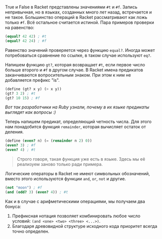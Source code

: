 
True и False в Racket представлены значениями `#t` и `#f`. Запись непривычная, но в языках, созданных много лет назад, встречается и не такое. Большинство операций в Racket рассматривают как ложь только `#f`. Всё остальное считается истиной. Пара примеров проверки на равенство:

```scheme
(equal? 42 42) ; #t
(equal? 42 24) ; #f
```

Равенство значений проверяется через функцию `equal?`. Иногда может потребоваться сравнение по ссылке, в таком случае используют `eq?`.

Напишем функцию `gt?`, которая возвращает `#t`, если первое число больше второго и `#f` в другом случае. В Racket имена предикатов заканчиваются вопросительным знаком. При этом к ним не добавляется префикс "is".

```scheme
(define (gt? x y) (> x y))
(gt? 3 2) ; #t
(gt? 10 15) ; #f
```

_Вот так разработчики на Ruby узнали, почему в их языке предикаты выглядят как вопросы :)_

Теперь напишем предикат, определяющий четность числа. Для этого нам понадобится функция `remainder`, которая вычисляет остаток от деления.

```scheme
(define (even? n) (= (remainder n 2) 0))
(even? 3) ; #f
(even? 4) ; #t
```

> Строго говоря, такая функция уже есть в языке. Здесь мы её реализуем заново только ради примера.

Логические операторы в Racket не имеют символьных обозначений, вместо этого используются функции `and`, `or`, `not` и другие.

```scheme
(not "moon") ; #f
(and (odd? 3) (even? 4)) ; #t
```

Как и в случае с арифметическими операциями, мы получаем два бонуса:

1. Префиксная нотация позволяет комбинировать любое число условий: `(and <one> <two> <three> <...>)`.
1. Благодаря древовидной структуре исходного кода приоритет всегда точно определен.
